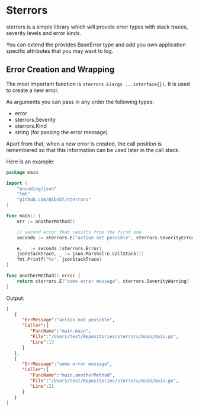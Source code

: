 # Sterrors

sterrors is a simple library which will provide error types with stack traces, severity levels and error kinds.

You can extend the provides BaseError type and add you own application specific attributes that you may want to log.

## Error Creation and Wrapping

The most important function is `sterrors.E(args ...interface{})`. It is used to create a new error.

As arguments you can pass in any order the following types:

- error
- sterrors.Severity
- sterrors.Kind
- string (for passing the error message)

Apart from that, when a new error is created, the call position is remembered so that this information can
be used later in the call stack.

Here is an example:

```go
package main

import (
	"encoding/json"
	"fmt"
	"github.com/Bibob7/sterrors"
)

func main() {
	err := anotherMethod()

	// second error that results from the first one
	seconds := sterrors.E("action not possible", sterrors.SeverityError, err)

	e, _ := seconds.(sterrors.Error)
	jsonStackTrace, _ := json.Marshal(e.CallStack())
	fmt.Printf("%s", jsonStackTrace)
}

func anotherMethod() error {
	return sterrors.E("some error message", sterrors.SeverityWarning)
}

```

Output:

```json
[
   {
      "ErrMessage":"action not possible",
      "Caller":{
         "FuncName":"main.main",
         "File":"/Users/test/Repositories/sterrors/main/main.go",
         "Line":13
      }
   },
   {
      "ErrMessage":"some error message",
      "Caller":{
         "FuncName":"main.anotherMethod",
         "File":"/Users/test/Repositories/sterrors/main/main.go",
         "Line":21
      }
   }
]
```
